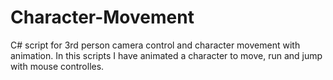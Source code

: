 # Character-Movement
C# script for 3rd person camera control and character movement with animation.
In this scripts I have animated a character to move, run and jump with mouse controlles.
